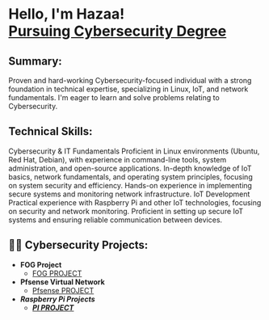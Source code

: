 <h1>Hello, I'm Hazaa! <br/><a href="https://github.com/CyberSecHazaa">Pursuing Cybersecurity Degree </a>
  
<h2> Summary:</h2>
Proven and hard-working Cybersecurity-focused individual with a strong foundation in technical expertise, specializing in Linux, IoT, and network fundamentals. I'm eager to learn and solve problems relating to Cybersecurity.
<h2>Technical Skills:</h2>
Cybersecurity & IT Fundamentals
Proficient in Linux environments (Ubuntu, Red Hat, Debian), with experience in command-line tools, system administration, and open-source applications.
In-depth knowledge of IoT basics, network fundamentals, and operating system principles, focusing on system security and efficiency.
Hands-on experience in implementing secure systems and monitoring network infrastructure.
IoT Development
Practical experience with Raspberry Pi and other IoT technologies, focusing on security and network monitoring.
Proficient in setting up secure IoT systems and ensuring reliable communication between devices.

<h2>👨‍💻 Cybersecurity Projects:</h2>

- <b>FOG Project </b>
  - [FOG PROJECT ](https://github.com/CyberSecHazaa/HazaaFOGPROJECT)
- <b>Pfsense Virtual Network </b>
  - [Pfsense PROJECT](https://github.com/CyberSecHazaa/HazaaVirtualNetwork) <b><i>
- <b>Raspberry Pi Projects </b>
  - [PI PROJECT](https://github.com/CyberSecHazaa/PiBox) <b><i>
